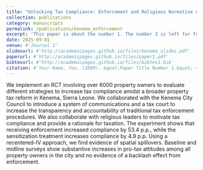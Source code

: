 ```yaml
---
title: "Unlocking Tax Compliance: Enforcement and Religious Normative Appeals"
collection: publications
category: manuscripts
permalink: /publications/kenema_enforcement
excerpt: 'This paper is about the number 1. The number 2 is left for future work.'
date: 2025-09-01
venue: #'Journal 1'
slidesurl: #'http://academicpages.github.io/files/kenema_slides.pdf'
paperurl: #'http://academicpages.github.io/files/paper1.pdf'
bibtexurl: #'http://academicpages.github.io/files/bibtex1.bib'
citation: #'Your Name, You. (2009). &quot;Paper Title Number 1.&quot; <i>Journal 1</i>. 1(1).'
---
```

We implement an RCT involving over 6000 property owners to evaluate different strategies to increase tax compliance amidst a broader property tax reform in Kenema, Sierra Leone. We collaborated with the Kenema City Council to introduce a system of communications and a tax court to increase the transparency and accountability of traditional tax enforcement procedures. We also collaborate with religious leaders to motivate tax compliance and provide a rationale for taxation. The experiment shows that receiving enforcement increased compliance by 53.4 p.p., while the sensitization treatment increases compliance by 4.9 p.p. Using a recentered-IV approach, we find evidence of spatial spillovers. Baseline and midline surveys show substantive increases in pro-tax attitudes among all property owners in the city and no evidence of a backlash effect from enforcement. 
